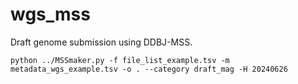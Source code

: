 # wgs_mss
Draft genome submission using DDBJ-MSS.



```
python ../MSSmaker.py -f file_list_example.tsv -m metadata_wgs_example.tsv -o . --category draft_mag -H 20240626
```